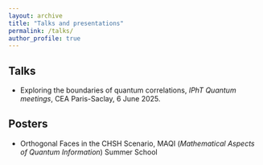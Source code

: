 ```yaml
---
layout: archive
title: "Talks and presentations"
permalink: /talks/
author_profile: true
---
```


## Talks

- Exploring the boundaries of quantum correlations, *IPhT Quantum meetings*, CEA Paris-Saclay, 6 June 2025.

## Posters

- Orthogonal Faces in the CHSH Scenario, MAQI (*Mathematical Aspects of Quantum Information*) Summer School